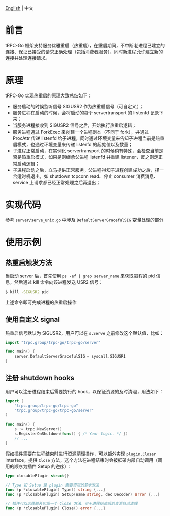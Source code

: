 [English](./graceful_restart.md) | 中文

# 前言

tRPC-Go 框架支持服务优雅重启（热重启），在重启期间，不中断老进程已建立的连接、保证已接受的请求正确处理（包括消费者服务），同时新进程允许建立新的连接并处理连接请求。

# 原理

tRPC-Go 实现热重启的原理大致总结如下：
- 服务启动的时候监听信号 SIGUSR2 作为热重启信号（可自定义）；
- 服务进程在启动的时候，会将启动的每个 servertransport 的 listenfd 记录下来；
- 当服务进程接收到 SIGUSR2 信号之后，开始执行热重启逻辑；
- 服务进程通过 ForkExec 来创建一个进程副本（不同于 fork），并通过 ProcAttr 传递 listenfd 给子进程，同时通过环境变量来告知子进程当前是热重启模式，也通过环境变量来传递 listenfd 的起始值以及数量；
- 子进程正常启动，在实例化 servertransport 的时候稍有特殊，会检查当前是否是热重启模式，如果是则继承父进程 listenfd 并重建 listener，反之则走正常启动逻辑；
- 子进程启动之后，立马提供正常服务，父进程得知子进程创建成功之后，择一合适时机退出，如 shutdown tcpconn read、停止 consumer 消费消息、service 上请求都已经正常处理之后再退出；

# 实现代码

参考 `server/serve_unix.go` 中涉及 `DefaultServerGracefulSIG` 变量处理的部分

# 使用示例

## 热重启触发方法

当启动 server 后，首先使用 `ps -ef | grep server_name` 来获取进程的 pid 信息，然后通过 kill 命令向该进程发送 USR2 信号：

```bash
$ kill -SIGUSR2 pid
```

上述命令即可完成进程的热重启操作

## 使用自定义 signal

热重启信号默认为 SIGUSR2，用户可以在 `s.Serve` 之前修改这个默认值，比如：

```go
import "trpc.group/trpc-go/trpc-go/server"

func main() {
    server.DefaultServerGracefulSIG = syscall.SIGUSR1
}
```

## 注册 shutdown hooks

用户可以注册进程结束后需要执行的 hook，以保证资源的及时清理，用法如下：

```go
import (
    "trpc.group/trpc-go/trpc-go"
    "trpc.group/trpc-go/trpc-go/server"
)

func main() {
    s := trpc.NewServer()
    s.RegisterOnShutdown(func() { /* Your logic. */ })
    // ...
}
```

假如插件需要在进程结束时进行资源清理操作，可以额外实现 `plugin.Closer` interface，提供 `Close` 方法，这个方法在进程结束时会被框架内部自动调用（调用的顺序为插件 Setup 的逆序）：

```go
type closablePlugin struct{}

// Type 和 Setup 是 plugin 需要实现的基本方法
func (p *closablePlugin) Type() string {...}
func (p *closablePlugin) Setup(name string, dec Decoder) error {...}

// 插件可以选择额外实现一个 Close 方法，用于进程结束后的资源自动清理
func (p *closablePlugin) Close() error {...}
```
